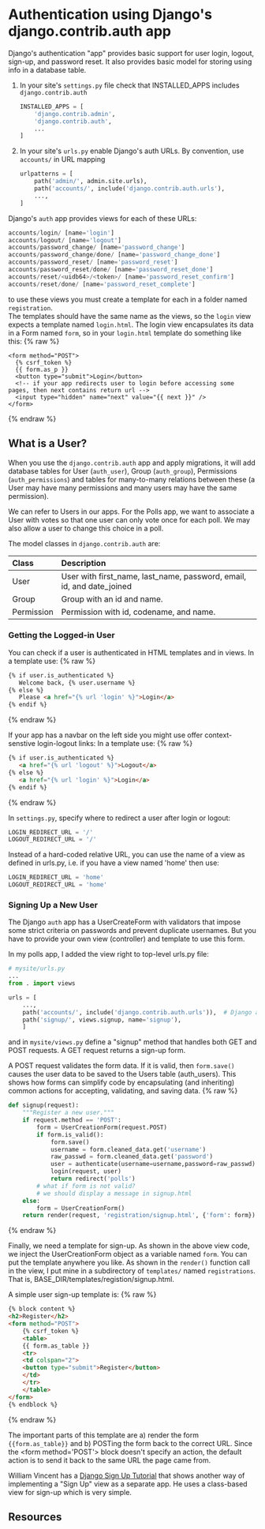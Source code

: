 # Authentication using Django's django.contrib.auth app

Django's authentication "app" provides basic support for user login, logout, sign-up,
and password reset.  It also provides basic model for storing using info in a database table.

1. In your site's `settings.py` file check that INSTALLED_APPS includes `django.contrib.auth`
    ```python
    INSTALLED_APPS = [
        'django.contrib.admin',
        'django.contrib.auth',
        ...
    ]
    ```
2. In your site's `urls.py` enable Django's auth URLs.  By convention, use `accounts/` in URL mapping
    ```python
    urlpatterns = [
        path('admin/', admin.site.urls),
        path('accounts/', include('django.contrib.auth.urls'),
        ...,
    ]
    ```

Django's `auth` app provides views for each of these URLs:
```python
accounts/login/ [name='login']
accounts/logout/ [name='logout']
accounts/password_change/ [name='password_change']
accounts/password_change/done/ [name='password_change_done']
accounts/password_reset/ [name='password_reset']
accounts/password_reset/done/ [name='password_reset_done']
accounts/reset/<uidb64>/<token>/ [name='password_reset_confirm']
accounts/reset/done/ [name='password_reset_complete']
```
to use these views you must create a template for each in a folder named `registration`.  
The templates should have the same name as the views, so the `login` view 
expects a template named `login.html`.  The login view encapsulates its data in a Form named `form`,
so in your `login.html` template do something like this:
{% raw %}
```
<form method="POST">
  {% csrf_token %}
  {{ form.as_p }}
  <button type="submit">Login</button>
  <!-- if your app redirects user to login before accessing some pages, then next contains return url -->
  <input type="hidden" name="next" value="{{ next }}" />
</form>
```
{% endraw %}

## What is a User?

When you use the `django.contrib.auth` app and apply migrations, it will
add database tables for User (`auth_user`), Group (`auth_group`), Permissions (`auth_permissions`) and tables for many-to-many relations between these 
(a User may have many permissions and many users may have the same permission).

We can refer to Users in our apps.  For the Polls app, we want to associate
a User with votes so that one user can only vote once for each poll.
We may also allow a user to change this choice in a poll.

The model classes in `django.contrib.auth` are:

| Class   | Description      |
|:--------|:-----------------|
| User    | User with first_name, last_name, password, email, id, and date_joined |
| Group   | Group with an id and name. |
| Permission | Permission with id, codename, and name. |

### Getting the Logged-in User

You can check if a user is authenticated in HTML templates and in views.
In a template use:
{% raw %}
```html
{% if user.is_authenticated %}
   Welcome back, {% user.username %}
{% else %}
   Please <a href="{% url 'login' %}">Login</a>
{% endif %}
```
{% endraw %}

If your app has a navbar on the left side you might use offer context-senstive
login-logout links:
In a template use:
{% raw %}
```html
{% if user.is_authenticated %}
   <a href="{% url 'logout' %}">Logout</a>
{% else %}
   <a href="{% url 'login' %}">Login</a>
{% endif %}
```
{% endraw %}

In `settings.py`, specify where to redirect a user after login or logout:
```python
LOGIN_REDIRECT_URL = '/'
LOGOUT_REDIRECT_URL = '/'
```
Instead of a hard-coded relative URL, you can use the name of a view as defined in urls.py, i.e. if you have a view named 'home' then use:
```python
LOGIN_REDIRECT_URL = 'home'
LOGOUT_REDIRECT_URL = 'home'
```

### Signing Up a New User

The Django `auth` app has a UserCreateForm with validators that impose some strict criteria on passwords and prevent duplicate usernames.  But you have to provide
your own view (controller) and template to use this form.

In my polls app, I added the view right to top-level urls.py file:
```python
# mysite/urls.py
...
from . import views

urls = [
    ...,
    path('accounts/', include('django.contrib.auth.urls')),  # Django auth app
    path('signup/', views.signup, name='signup'),
    ]
```
and in `mysite/views.py` define a "signup" method that handles both GET and POST requests.  A GET request returns a sign-up form.  

A POST request validates the form data.  If it is valid, then `form.save()` causes the user data to be saved to the Users table (auth_users).  This shows how
forms can simplify code by encapsulating (and inheriting) common actions for
accepting, validating, and saving data.
{% raw %}
```python
def signup(request):
    """Register a new user."""
    if request.method == 'POST':
        form = UserCreationForm(request.POST)
        if form.is_valid():
            form.save()
            username = form.cleaned_data.get('username')
            raw_passwd = form.cleaned_data.get('password')
            user = authenticate(username=username,password=raw_passwd)
            login(request, user)
            return redirect('polls')
        # what if form is not valid?
        # we should display a message in signup.html
    else:
        form = UserCreationForm()
    return render(request, 'registration/signup.html', {'form': form})
```
{% endraw %}

Finally, we need a template for sign-up.  As shown in the above view code,
we inject the UserCreationForm object as a variable named `form`.
You can put the template anywhere you like. As shown in the `render()` function call in the view, I put mine in a subdirectory of `templates/` named `registrations`.  That is, BASE_DIR/templates/registion/signup.html.

A simple user sign-up template is:
{% raw %}
```html
{% block content %}
<h2>Register</h2>
<form method="POST">
    {% csrf_token %}
    <table>
    {{ form.as_table }}
    <tr>
    <td colspan="2">
    <button type="submit">Register</button>
    </td>
    </tr>
    </table>
</form>
{% endblock %}
```
{% endraw %}

The important parts of this template are a) render the form `{{form.as_table}}`
and b) POSTing the form back to the correct URL.  Since the &lt;form method='POST'&gt; block doesn't specify an action, the default action is to send it back to the same URL the page came from.


William Vincent has a
[Django Sign Up Tutorial][signup_tutorial] that shows another way of implementing a "Sign Up"
view as a separate app.  He uses a class-based view for sign-up which is very simple.



## Resources

[auth_tutorial]: https://wsvincent.com/django-user-authentication-tutorial-login-and-logout/
[signup_tutorial]: https://wsvincent.com/django-user-authentication-tutorial-signup/
